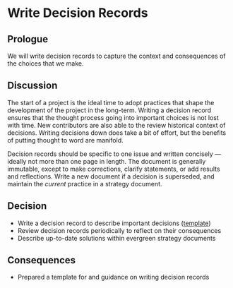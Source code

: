 # Write Decision Records

## Prologue

We will write decision records to capture the context and consequences
of the choices that we make.

## Discussion

The start of a project is the ideal time to adopt practices that shape
the development of the project in the long-term. Writing a decision
record ensures that the thought process going into important choices is
not lost with time. New contributors are also able to the review
historical context of decisions. Writing decisions down does take a bit
of effort, but the benefits of putting thought to word are manifold.

Decision records should be specific to one issue and written concisely —
ideally not more than one page in length. The document is generally
immutable, except to make corrections, clarify statements, or add
results and reflections. Write a new document if a decision is
superseded, and maintain the _current_ practice in a strategy document.

## Decision

* Write a decision record to describe important decisions ([template])
* Review decision records periodically to reflect on their consequences
* Describe up-to-date solutions within evergreen strategy documents

## Consequences

* Prepared a template for and guidance on writing decision records

[template]: /reference/decisions/template
